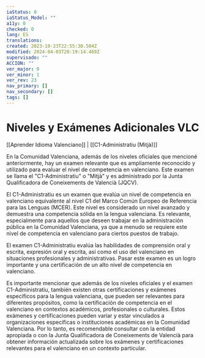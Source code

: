 ```yaml
---
iaStatus: 0
iaStatus_Model: ""
a11y: 0
checked: 0
lang: ES
translations: 
created: 2023-10-23T22:55:30.504Z
modified: 2024-04-03T20:19:14.469Z
supervisado: ""
ACCION: ""
ver_major: 0
ver_minor: 1
ver_rev: 23
nav_primary: []
nav_secondary: []
tags: []
---
```

# Niveles y Exámenes Adicionales VLC

[[Aprender Idioma Valenciano]] | [[C1-Administratiu (Mitjà)]]

En la Comunidad Valenciana, además de los niveles oficiales que mencioné anteriormente, hay un examen relevante que es ampliamente reconocido y utilizado para evaluar el nivel de competencia en valenciano. Este examen se llama el "C1-Administratiu" o "Mitjà" y es administrado por la Junta Qualificadora de Coneixements de Valencià (JQCV).

El C1-Administratiu es un examen que evalúa un nivel de competencia en valenciano equivalente al nivel C1 del Marco Común Europeo de Referencia para las Lenguas (MCER). Este nivel es considerado un nivel avanzado y demuestra una competencia sólida en la lengua valenciana. Es relevante, especialmente para aquellos que deseen trabajar en la administración pública en la Comunidad Valenciana, ya que a menudo se requiere este nivel de competencia en valenciano para ciertos puestos de trabajo.

El examen C1-Administratiu evalúa las habilidades de comprensión oral y escrita, expresión oral y escrita, así como el uso del valenciano en situaciones profesionales y administrativas. Pasar este examen es un logro importante y una certificación de un alto nivel de competencia en valenciano.

Es importante mencionar que además de los niveles oficiales y el examen C1-Administratiu, también existen otras certificaciones y exámenes específicos para la lengua valenciana, que pueden ser relevantes para diferentes propósitos, como la certificación de competencia en el valenciano en contextos académicos, profesionales o culturales. Estos exámenes y certificaciones pueden variar y estar vinculados a organizaciones específicas o instituciones académicas en la Comunidad Valenciana. Por lo tanto, es recomendable consultar con la entidad apropiada o con la Junta Qualificadora de Coneixements de Valencià para obtener información actualizada sobre los exámenes y certificaciones relevantes para el valenciano en un contexto particular.